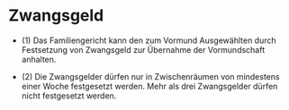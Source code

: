 # Zwangsgeld

- (1) Das Familiengericht kann den zum Vormund Ausgewählten durch Festsetzung von Zwangsgeld zur Übernahme der Vormundschaft anhalten.

- (2) Die Zwangsgelder dürfen nur in Zwischenräumen von mindestens einer Woche festgesetzt werden. Mehr als drei Zwangsgelder dürfen nicht festgesetzt werden.

